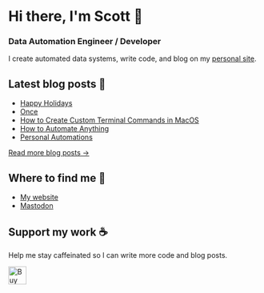 # Hi there, I'm Scott 👋
### Data Automation Engineer / Developer
I create automated data systems, write code, and blog on my [personal site](https://scottk.mba/).

## Latest blog posts 📝
<!-- BLOG-POST-LIST:START -->
- [Happy Holidays](http://scottk.mba/happy-holidays/)
- [Once](http://scottk.mba/once/)
- [How to Create Custom Terminal Commands in MacOS](http://scottk.mba/how-to-create-custom-terminal-commands-in-macos/)
- [How to Automate Anything](http://scottk.mba/how-to-automate-anything/)
- [Personal Automations](http://scottk.mba/personal-automations/)
<!-- BLOG-POST-LIST:END -->
[Read more blog posts ->](https://scottk.mba/blog/)

## Where to find me 📍

- [My website](https://scottk.mba/)
- [Mastodon](https://fosstodon.org/@scoknig)

## Support my work ☕️
Help me stay caffeinated so I can write more code and blog posts. 

<a href='https://ko-fi.com/U7U8N02ZR' target='_blank'><img height='36' style='border:0px;height:36px;' src='https://storage.ko-fi.com/cdn/kofi3.png?v=3' border='0' alt='Buy Me a Coffee at ko-fi.com' /></a>
